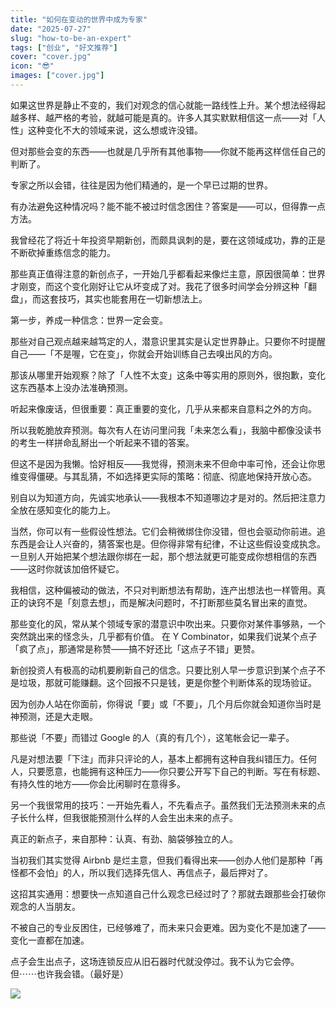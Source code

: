 ```yaml
---
title: "如何在变动的世界中成为专家"
date: "2025-07-27"
slug: "how-to-be-an-expert"
tags: ["创业", "好文推荐"]
cover: "cover.jpg"
icon: "😎"
images: ["cover.jpg"]
---
```

如果这世界是静止不变的，我们对观念的信心就能一路线性上升。某个想法经得起越多样、越严格的考验，就越可能是真的。许多人其实默默相信这一点——对「人性」这种变化不大的领域来说，这么想或许没错。



但对那些会变的东西——也就是几乎所有其他事物——你就不能再这样信任自己的判断了。



专家之所以会错，往往是因为他们精通的，是一个早已过期的世界。



有办法避免这种情况吗？能不能不被过时信念困住？答案是——可以，但得靠一点方法。



我曾经花了将近十年投资早期新创，而颇具讽刺的是，要在这领域成功，靠的正是不断砍掉重练信念的能力。



那些真正值得注意的新创点子，一开始几乎都看起来像烂主意，原因很简单：世界才刚变，而这个变化刚好让它从坏变成了对。我花了很多时间学会分辨这种「翻盘」，而这套技巧，其实也能套用在一切新想法上。



第一步，养成一种信念：世界一定会变。



那些对自己观点越来越笃定的人，潜意识里其实是认定世界静止。只要你不时提醒自己——「不是喔，它在变」，你就会开始训练自己去嗅出风的方向。



那该从哪里开始观察？除了「人性不太变」这条中等实用的原则外，很抱歉，变化这东西基本上没办法准确预测。



听起来像废话，但很重要：真正重要的变化，几乎从来都来自意料之外的方向。



所以我乾脆放弃预测。每次有人在访问里问我「未来怎么看」，我脑中都像没读书的考生一样拼命乱掰出一个听起来不错的答案。



但这不是因为我懒。恰好相反——我觉得，预测未来不但命中率可怜，还会让你思维变得僵硬。与其乱猜，不如选择更实际的策略：彻底、彻底地保持开放心态。



别自以为知道方向，先诚实地承认——我根本不知道哪边才是对的。然后把注意力全放在感知变化的能力上。



当然，你可以有一些假设性想法。它们会稍微绑住你没错，但也会驱动你前进。追东西是会让人兴奋的，猜答案也是。但你得非常有纪律，不让这些假设变成执念。
一旦别人开始把某个想法跟你绑在一起，那个想法就更可能变成你想相信的东西——这时你就该加倍怀疑它。



我相信，这种偏被动的做法，不只对判断想法有帮助，连产出想法也一样管用。真正的诀窍不是「刻意去想」，而是解决问题时，不打断那些莫名冒出来的直觉。



那些变化的风，常从某个领域专家的潜意识中吹出来。只要你对某件事够熟，一个突然跳出来的怪念头，几乎都有价值。
在 Y Combinator，如果我们说某个点子「疯了点」，那通常是称赞——搞不好还比「这点子不错」更赞。



新创投资人有极高的动机要刷新自己的信念。只要比别人早一步意识到某个点子不是垃圾，那就可能赚翻。这个回报不只是钱，更是你整个判断体系的现场验证。



因为创办人站在你面前，你得说「要」或「不要」，几个月后你就会知道你当时是神预测，还是大走眼。



那些说「不要」而错过 Google 的人（真的有几个），这笔帐会记一辈子。



凡是对想法要「下注」而非只评论的人，基本上都拥有这种自我纠错压力。任何人，只要愿意，也能拥有这种压力——你只要公开写下自己的判断。写在有标题、有持久性的地方——你会比闲聊时在意得多。



另一个我很常用的技巧：一开始先看人，不先看点子。虽然我们无法预测未来的点子长什么样，但我很能预测什么样的人会生出未来的点子。



真正的新点子，来自那种：认真、有劲、脑袋够独立的人。



当初我们其实觉得 Airbnb 是烂主意，但我们看得出来——创办人他们是那种「再怪都不会怕」的人，所以我们选择先信人、再信点子，最后押对了。



这招其实通用：想要快一点知道自己什么观念已经过时了？那就去跟那些会打破你观念的人当朋友。



不被自己的专业反困住，已经够难了，而未来只会更难。因为变化不是加速了——变化一直都在加速。



点子会生出点子，这场连锁反应从旧石器时代就没停过。我不认为它会停。
但⋯⋯也许我会错。（最好是）




![](https://prod-files-secure.s3.us-west-2.amazonaws.com/112d0858-5090-4d34-a606-b75eb8d65fd2/46476355-9cf3-4e99-9b7a-3531bc426380/1000202064.png?X-Amz-Algorithm=AWS4-HMAC-SHA256&X-Amz-Content-Sha256=UNSIGNED-PAYLOAD&X-Amz-Credential=ASIAZI2LB466Y5SA32J6%2F20250916%2Fus-west-2%2Fs3%2Faws4_request&X-Amz-Date=20250916T222914Z&X-Amz-Expires=3600&X-Amz-Security-Token=IQoJb3JpZ2luX2VjEB4aCXVzLXdlc3QtMiJHMEUCIQCrm8eNJySOeYsKEby%2Bkc7gE10tL9b0850xUIIaT8QZ3wIgYPJ%2FdQE9DGEpYyDb2AAePQPoKMD9pXbCTncRnPYqntwqiAQIl%2F%2F%2F%2F%2F%2F%2F%2F%2F%2F%2FARAAGgw2Mzc0MjMxODM4MDUiDNiVYDc8NOJypRegfyrcAysXOxUEYWFpAoa45W8n0Olp6%2FqLvE%2Fd%2F4ciT0d082TlnGZrB2Hn6u%2F52uFw%2FeY%2BWFfuUhy%2F2TQhInlb7IWB6IBkDZo6ug9karQiJQVf1vWWhrolRXQBmru1qQByNKUntF9SxS40mvb%2F62KhIRIelIqdb0NPrCF%2B2zdMTI0givgaDJ7ShXxMG3S0xaoMyKoctFPnO76syYu6qpghs%2FmfZmouUVZ%2BxeIxJdbt0eW15d%2B7d8HIwJi0Jr2MDHzK46rK9ffh8RPT1zL0ArZ%2BDwuanKAFwUkkivxmqkN81s6%2FtzrpGUBHPghBAW9m2gmhqSfxqdX8mn3yU9aHtxpxXIZtmO4JTxPeT%2Bhy4YjzMU9dbxtGLLGHI8RVVeWMSAFwqxCJNSks5vYtVCit%2BQbO7hbjeG1rAaWSwZstCaOa%2BNHxBypi%2F0OyFCz95XTesbfna9MdvikX8jMYDGRVk9pt3O6y%2FaGmAehkq8v6XXccqBqBbyll7MhrDqbXh1MMbgpPwbH%2BMoPyjvsk1xrx17Mte87B4qq8qPdKtL1pslX3hVoqu0GoavHt75WO8Ee9Jr3vF8ab7ScSiD4YCcFx0UWxmoT0HVnuQZy%2FMm4RVVigLnEg8TDFv0YWC%2FwxNoYIakwBMPK%2Bp8YGOqUBaaPVNo9gXMpG%2B%2FRP5eVIeRfLlLnXwKngVMLIXHwQ8xpMY1%2F8eEdf73LxgQGcjG3mwiT0SIT7fp6Qo1N0EU3U%2Fcvoxtk8Z8f12SzE40RP4nnyACzNhqCXVxslURHLeBtZItOUcWK5xgQEjent5B36q94xy%2B86j9TrjZQOAG4MiPDymlUj3rpWrI%2Fao4OSi0HHhzD8NVVWUXgdlnNEqBsLfV7V58hM&X-Amz-Signature=6dc39851bea496b0162173b38748481ae9b5723285de15bc84c5a6b436535ba6&X-Amz-SignedHeaders=host&x-amz-checksum-mode=ENABLED&x-id=GetObject)

